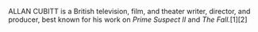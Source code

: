 ALLAN CUBITT is a British television, film, and theater writer, director, and producer, best known for his work on _Prime Suspect II_ and _The Fall._[1][2]
